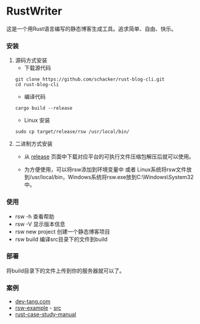 # RustWriter
这是一个用Rust语言编写的静态博客生成工具。追求简单、自由、快乐。

### 安装
1. 源码方式安装
    - 下载源代码
	```
	git clone https://github.com/schacker/rust-blog-cli.git
	cd rust-blog-cli
	```
    - 编译代码
	```
	cargo build --release
	```
    - Linux 安装
	```
	sudo cp target/release/rsw /usr/local/bin/
	```
2.  二进制方式安装
    - 从 [release](https://github.com/tjz101/rsw/releases) 页面中下载对应平台的可执行文件压缩包解压后就可以使用。
	
    - 为方便使用，可以将rsw添加到环境变量中 或者 Linux系统将rsw文件放到/usr/local/bin，Windows系统将rsw.exe放到C:\Windows\System32中。

### 使用

- rsw -h 查看帮助
- rsw -V 显示版本信息
- rsw new project 创建一个静态博客项目
- rsw build 编译src目录下的文件到build

### 部署
将build目录下的文件上传到你的服务器就可以了。

### 案例
- [dev-tang.com](https://dev-tang.com/)
- [rsw-example](http://dev-tang.gitee.io/pages/rsw-example/) - [src](https://github.com/tjz101/rsw-example)
- [rust-case-study-manual](https://www.irust.org/rust-case-study-manual/)